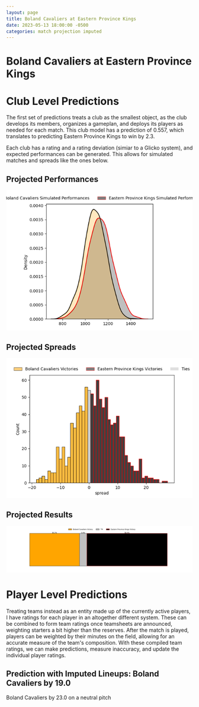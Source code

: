 ```yaml
---  
layout: page  
title: Boland Cavaliers at Eastern Province Kings  
date: 2023-05-13 18:00:00 -0500  
categories: match projection imputed  
---
```

# Boland Cavaliers at Eastern Province Kings

# Club Level Predictions


The first set of predictions treats a club as the smallest object, as the club develops its members, organizes a gameplan, and deploys its players as needed for each match. This club model has a prediction of 0.557, which translates to predicting Eastern Province Kings to win by 2.3.

Each club has a rating and a rating deviation (simiar to a Glicko system), and expected performances can be generated. This allows for simulated matches and spreads like the ones below.
## Projected Performances


![Projected Performances](plots/performances_2023-05-13-EasternProvinceKings-BolandCavaliers.png)
## Projected Spreads


![Projected Spreads](plots/spreads_2023-05-13-EasternProvinceKings-BolandCavaliers.png)
## Projected Results


![Projected Results](plots/resultbar_2023-05-13-EasternProvinceKings-BolandCavaliers.png)
# Player Level Predictions


Treating teams instead as an entity made up of the currently active players, I have ratings for each player in an altogether different system. These can be combined to form team ratings once teamsheets are announced, weighting starters a bit higher than the reserves. After the match is played, players can be weighted by their minutes on the field, allowing for an accurate measure of the team's composition. With these compiled team ratings, we can make predictions, measure inaccuracy, and update the individual player ratings.
## Prediction with Imputed Lineups: Boland Cavaliers by 19.0


Boland Cavaliers by 23.0 on a neutral pitch


